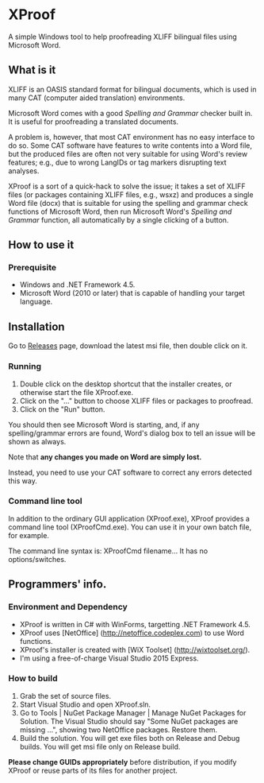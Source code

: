 XProof
======

A simple Windows tool to help proofreading XLIFF bilingual files using Microsoft Word.

## What is it

XLIFF is an OASIS standard format for bilingual documents, which is used in many CAT (computer aided translation) environments.

Microsoft Word comes with a good _Spelling and Grammar_ checker built in.
It is useful for proofreading a translated documents.

A problem is, however, that most CAT environment has no easy interface to do so.
Some CAT software have features to write contents into a Word file,
but the produced files are often not very suitable for using Word's review features;
e.g., due to wrong LangIDs or tag markers disrupting text analyses.

XProof is a sort of a quick-hack to solve the issue;
it takes a set of XLIFF files (or packages containing XLIFF files, e.g., wsxz)
and produces a single Word file (docx) that is suitable for using the spelling and grammar check functions of Microsoft Word,
then run Microsoft Word's _Spelling and Grammar_ function,
all automatically by a single clicking of a button.

## How to use it

### Prerequisite

* Windows and .NET Framework 4.5.
* Microsoft Word (2010 or later) that is capable of handling your target language.

## Installation

Go to [Releases](https://github.com/AlissaSabre/XProof/releases) page,
download the latest msi file,
then double click on it.

### Running

1. Double click on the desktop shortcut that the installer creates, or otherwise start the file XProof.exe.
2. Click on the "..." button to choose XLIFF files or packages to proofread.
3. Click on the "Run" button.

You should then see Microsoft Word is starting, and,
if any spelling/grammar errors are found,
Word's dialog box to tell an issue will be shown as always.

Note that **any changes you made on Word are simply lost.**

Instead, you need to use your CAT software to correct any errors detected this way.

### Command line tool

In addition to the ordinary GUI application (XProof.exe),
XProof provides a command line tool (XProofCmd.exe).
You can use it in your own batch file, for example.

The command line syntax is: XProofCmd filename...
It has no options/switches.

## Programmers' info.

### Environment and Dependency

* XProof is written in C# with WinForms, targetting .NET Framework 4.5.
* XProof uses [NetOffice] (http://netoffice.codeplex.com) to use Word functions.
* XProof's installer is created with [WiX Toolset] (http://wixtoolset.org/).
* I'm using a free-of-charge Visual Studio 2015 Express.

### How to build

1. Grab the set of source files.
2. Start Visual Studio and open XProof.sln.
3. Go to Tools | NuGet Package Manager | Manage NuGet Packages for Solution. The Visual Studio should say "Some NuGet packages are missing ...", showing two NetOffice packages.  Restore them.
4. Build the solution.  You will get exe files both on Release and Debug builds.  You will get msi file only on Release build.

**Please change GUIDs appropriately** before distribution, if you modify XProof or reuse parts of its files for another project.
